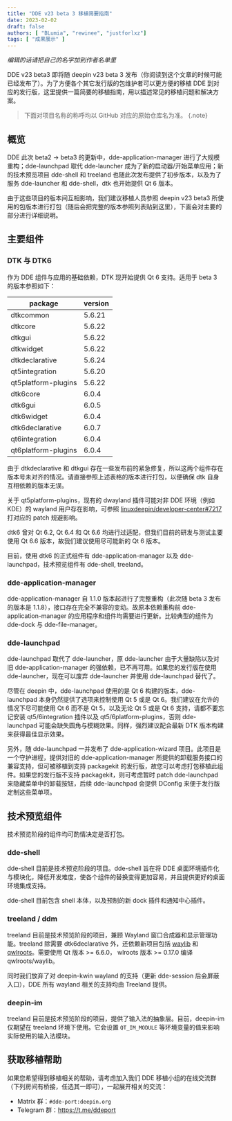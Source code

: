 ```yaml
---
title: "DDE v23 beta 3 移植简要指南"
date: 2023-02-02
draft: false
authors: [ "BLumia", "rewinee", "justforlxz"]
tags: [ "成果展示" ]
---
```


*编辑的话请把自己的名字加到作者名单里*

DDE v23 beta3 即将随 deepin v23 beta 3 发布（你阅读到这个文章的时候可能已经发布了）。为了方便各个其它发行版的包维护者可以更方便的移植 DDE 到对应的发行版，这里提供一篇简要的移植指南，用以描述常见的移植问题和解决方案。

> 下面对项目名称的称呼均以 GitHub 对应的原始仓库名为准。
{.note}

## 概览

DDE 此次 beta2 -> beta3 的更新中，dde-application-manager 进行了大规模重构；dde-launchpad 取代 dde-launcher 成为了新的启动器/开始菜单应用；新的技术预览项目 dde-shell 和 treeland 也随此次发布提供了初步版本，以及为了服务 dde-launcher 和 dde-shell，dtk 也开始提供 Qt 6 版本。

由于这些项目的版本间互相影响，我们建议移植人员参照 deepin v23 beta3 所使用的包版本进行打包（随后会把完整的版本参照列表贴到这里），下面会对主要的部分进行详细说明。

## 主要组件

### DTK 与 DTK6

作为 DDE 组件与应用的基础依赖，DTK 现开始提供 Qt 6 支持。适用于 beta 3 的版本参照如下：

package        | version
---------------|--------
dtkcommon      | 5.6.21
dtkcore        | 5.6.22
dtkgui         | 5.6.22
dtkwidget      | 5.6.22
dtkdeclarative | 5.6.24
qt5integration | 5.6.20
qt5platform-plugins | 5.6.22
dtk6core       | 6.0.4
dtk6gui        | 6.0.5
dtk6widget      | 6.0.4
dtk6declarative | 6.0.7
qt6integration | 6.0.4
qt6platform-plugins | 6.0.4

由于 dtkdeclarative 和 dtkgui 存在一些发布前的紧急修复，所以这两个组件存在版本号未对齐的情况。请直接参照上述表格的版本进行打包，以便确保 dtk 自身互相依赖的版本无误。

关于 qt5platform-plugins，现有的 dwayland 插件可能对非 DDE 环境（例如 KDE）的 wayland 用户存在影响，可参照 [linuxdeepin/developer-center#7217](https://github.com/linuxdeepin/developer-center/issues/7217) 打对应的 patch 规避影响。

dtk6 曾对 Qt 6.2, Qt 6.4 和 Qt 6.6 均进行过适配，但我们目前的研发与测试主要使用 Qt 6.6 版本，故我们建议使用尽可能新的 Qt 6 版本。

目前，使用 dtk6 的正式组件有 dde-application-manager 以及 dde-launchpad，技术预览组件有 dde-shell, treeland。

### dde-application-manager

dde-application-manager 自 1.1.0 版本起进行了完整重构（此次随 beta 3 发布的版本是 1.1.8），接口存在完全不兼容的变动。故原本依赖重构前 dde-application-manager 的应用程序和组件均需要进行更新。比较典型的组件为 dde-dock 与 dde-file-manager。

### dde-launchpad

dde-launchpad 取代了 dde-launcher，原 dde-launcher 由于大量缺陷以及对旧 dde-application-manager 的强依赖，已不再可用。如果您的发行版在使用 dde-launcher，现在可以废弃 dde-launcher 并使用 dde-launchpad 替代了。

尽管在 deepin 中，dde-launchpad 使用的是 Qt 6 构建的版本，dde-launchpad 本身仍然提供了选项来控制使用 Qt 5 或是 Qt 6。我们建议在允许的情况下尽可能使用 Qt 6 而不是 Qt 5，以及无论 Qt 5 或是 Qt 6 支持，请都不要忘记安装 qt5/6integration 插件以及 qt5/6platform-plugins，否则 dde-launchpad 可能会缺失圆角与模糊效果。同样，强烈建议配合最新 DTK 版本构建来获得最佳显示效果。

另外，随 dde-launchpad 一并发布了 dde-application-wizard 项目。此项目是一个守护进程，提供对旧的 dde-application-manager 所提供的卸载服务接口的兼容支持，但可被移植到支持 packagekit 的发行版，故您可以考虑打包移植此组件。如果您的发行版不支持 packagekit，则可考虑暂时 patch dde-launchpad 来隐藏菜单中的卸载按钮，后续 dde-launchpad 会提供 DConfig 来便于发行版定制这些菜单项。

## 技术预览组件

技术预览阶段的组件均可酌情决定是否打包。

### dde-shell

dde-shell 目前是技术预览阶段的项目。dde-shell 旨在将 DDE 桌面环境插件化与模块化，降低开发难度，使各个组件的替换变得更加容易，并且提供更好的桌面环境集成支持。

dde-shell 目前包含 shell 本体，以及预制的新 dock 插件和通知中心插件。

### treeland / ddm

treeland 目前是技术预览阶段的项目，兼顾 Wayland 窗口合成器和显示管理功能。treeland 除需要 dtk6declarative 外，还依赖新项目包括 [waylib](https://github.com/vioken/waylib) 和 [qwlroots](https://github.com/vioken/qwlroots)。需要使用 Qt 版本 >= 6.6.0， wlroots 版本 >= 0.17.0 编译 qwlroots/waylib。

同时我们放弃了对 deepin-kwin wayland 的支持（更新 dde-session 后会屏蔽入口），DDE 所有 wayland 相关的支持均由 Treeland 提供。

### deepin-im

treeland 目前是技术预览阶段的项目，提供了输入法的抽象层。目前，deepin-im 仅期望在 treeland 环境下使用。它会设置 `QT_IM_MODULE` 等环境变量的值来影响实际使用的输入法模块。

## 获取移植帮助

如果您希望得到移植相关的帮助，请考虑加入我们 DDE 移植小组的在线交流群（下列房间有桥接，任选其一即可），一起展开相关的交流：

- Matrix 群：`#dde-port:deepin.org`
- Telegram 群：<https://t.me/ddeport>
